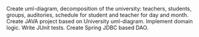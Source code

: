 Create uml-diagram, decomposition of the university: teachers, students, groups, auditories, schedule for student and teacher for day and month. 
Create JAVA project based on University uml-diagram.
Implement domain logic.
Write JUnit tests.
Create Spring JDBC based DAO.